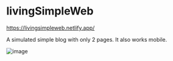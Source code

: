 # livingSimpleWeb
https://livingsimpleweb.netlify.app/

A simulated simple blog with only 2 pages. It also works mobile.

![image](https://user-images.githubusercontent.com/72318958/180331351-89d47de6-b1dc-4b3b-8f56-315130eab630.png)
